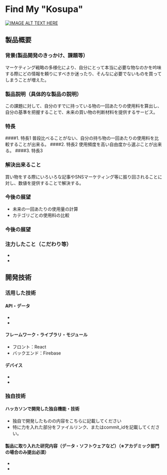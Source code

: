 # Find My "Kosupa"

[![IMAGE ALT TEXT HERE](https://jphacks.com/wp-content/uploads/2021/07/JPHACKS2021_ogp.jpg)](https://www.youtube.com/watch?v=LUPQFB4QyVo)

## 製品概要
### 背景(製品開発のきっかけ、課題等）
マーケティング戦略の多様化により、自分にとって本当に必要な物なのかを吟味する際にどの情報を頼りにすべきか迷ったり、そんなに必要でないものを買ってしまうことが増えた。
### 製品説明（具体的な製品の説明）
この課題に対して、自分のすでに持っている物の一回あたりの使用料を算出し、自分の基準を把握することで、未来の買い物の判断材料を提供するサービス。
### 特長
####1. 特長1
普段比べることがない、自分の持ち物の一回あたりの使用料を比較することが出来る。
####2. 特長2
使用頻度を高い自由度から選ぶことが出来る。
####3. 特長3


### 解決出来ること
買い物をする際にいろいろな記事やSNSマーケティング等に振り回されることに対し、数値を提供することで解決する。
### 今後の展望
* 未来の一回あたりの使用量の計算
* カテゴリごとの使用料の比較

### 今後の展望
### 注力したこと（こだわり等）
* 
* 

## 開発技術
### 活用した技術
#### API・データ
* 
* 

#### フレームワーク・ライブラリ・モジュール
* フロント：React
* バックエンド：Firebase

#### デバイス
* 
* 

### 独自技術
#### ハッカソンで開発した独自機能・技術
* 独自で開発したものの内容をこちらに記載してください
* 特に力を入れた部分をファイルリンク、またはcommit_idを記載してください。

#### 製品に取り入れた研究内容（データ・ソフトウェアなど）（※アカデミック部門の場合のみ提出必須）
* 
* 
